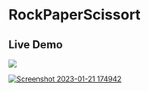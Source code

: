 # RockPaperScissort
## Live Demo
 <a href="https://replit.com/@DianGrigorov/ParerRockScissors-Game-By-Dian#Main.cs">
    <img src="https://user-images.githubusercontent.com/118140390/213875366-f2fbf5dd-532b-489c-a449-87bb9e8c1287.png"/>
    


![Screenshot 2023-01-21 174942](https://user-images.githubusercontent.com/118140390/213875037-3dcd3423-60a9-49c3-9022-2ae647396e05.png)
